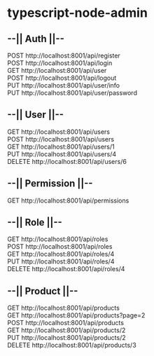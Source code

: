# typescript-node-admin

## --|| Auth ||--
POST   http://localhost:8001/api/register  
POST   http://localhost:8001/api/login  
GET    http://localhost:8001/api/user  
POST   http://localhost:8001/api/logout  
PUT    http://localhost:8001/api/user/info  
PUT    http://localhost:8001/api/user/password  

## --|| User ||--
GET    http://localhost:8001/api/users  
POST   http://localhost:8001/api/users  
GET    http://localhost:8001/api/users/1  
PUT    http://localhost:8001/api/users/4  
DELETE http://localhost:8001/api/users/6  

## --|| Permission ||--
GET    http://localhost:8001/api/permissions  

## --|| Role ||--
GET    http://localhost:8001/api/roles  
POST   http://localhost:8001/api/roles  
GET    http://localhost:8001/api/roles/4  
PUT    http://localhost:8001/api/roles/4  
DELETE http://localhost:8001/api/roles/4  

## --|| Product ||--
GET    http://localhost:8001/api/products  
GET    http://localhost:8001/api/products?page=2  
POST   http://localhost:8001/api/products  
GET    http://localhost:8001/api/products/2  
PUT    http://localhost:8001/api/products/2  
DELETE http://localhost:8001/api/products/3  
